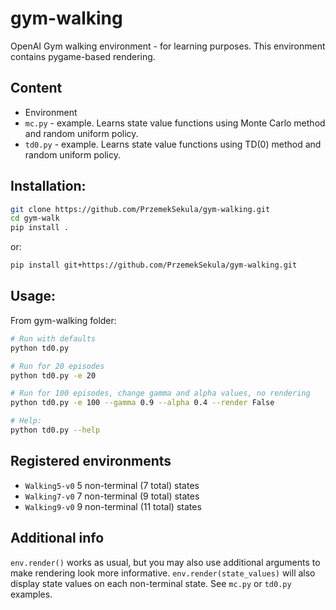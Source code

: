 # gym-walking
OpenAI Gym walking environment - for learning purposes. This environment contains pygame-based rendering.


## Content
- Environment
- `mc.py` - example. Learns state value functions using Monte Carlo method and random uniform policy.
- `td0.py` - example. Learns state value functions using TD(0) method and random uniform policy.

## Installation:

```bash
git clone https://github.com/PrzemekSekula/gym-walking.git
cd gym-walk
pip install .
```

or:

```bash
pip install git+https://github.com/PrzemekSekula/gym-walking.git
```

## Usage:
From gym-walking folder:

```bash
# Run with defaults
python td0.py

# Run for 20 episodes
python td0.py -e 20

# Run for 100 episodes, change gamma and alpha values, no rendering
python td0.py -e 100 --gamma 0.9 --alpha 0.4 --render False

# Help:
python td0.py --help
```

## Registered environments
- `Walking5-v0` 5 non-terminal (7 total) states
- `Walking7-v0` 7 non-terminal (9 total) states
- `Walking9-v0` 9 non-terminal (11 total) states

## Additional info
`env.render()` works as usual, but you may also use additional arguments to make rendering look more informative. `env.render(state_values)` will also display state values on each non-terminal state. See `mc.py` or `td0.py` examples.

